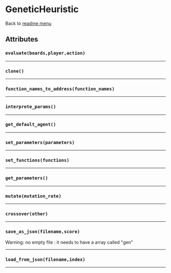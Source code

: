 # GeneticHeuristic
Back to [readme menu](../README.md)

## Attributes
### ```evaluate(boards,player,action)```

----

### ```clone()```

----

### ```function_names_to_address(function_names)```

----

### ```interprete_params()```

----

### ```get_default_agent()```

----

### ```set_parameters(parameters)```

----

### ```set_functions(functions)```

----

### ```get_parameters()```

----

### ```mutate(mutation_rate)```

----

### ```crossover(other)```

----

### ```save_as_json(filename,score)```
Warning: no empty file : it needs to have a array called "gen" 

----

### ```load_from_json(filename,index)```

----

